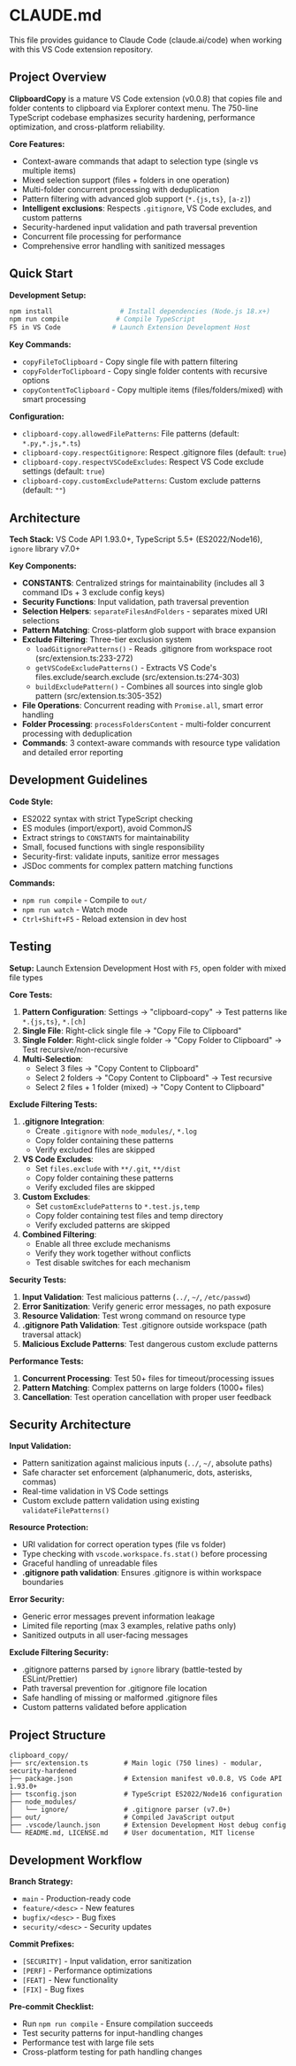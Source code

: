 # CLAUDE.md

This file provides guidance to Claude Code (claude.ai/code) when working with this VS Code extension repository.

## Project Overview

**ClipboardCopy** is a mature VS Code extension (v0.0.8) that copies file and folder contents to clipboard via Explorer context menu. The 750-line TypeScript codebase emphasizes security hardening, performance optimization, and cross-platform reliability.

**Core Features:**
- Context-aware commands that adapt to selection type (single vs multiple items)
- Mixed selection support (files + folders in one operation)
- Multi-folder concurrent processing with deduplication
- Pattern filtering with advanced glob support (`*.{js,ts}`, `[a-z]`)
- **Intelligent exclusions**: Respects `.gitignore`, VS Code excludes, and custom patterns
- Security-hardened input validation and path traversal prevention
- Concurrent file processing for performance
- Comprehensive error handling with sanitized messages

## Quick Start

**Development Setup:**
```bash
npm install                 # Install dependencies (Node.js 18.x+)
npm run compile            # Compile TypeScript
F5 in VS Code             # Launch Extension Development Host
```

**Key Commands:**
- `copyFileToClipboard` - Copy single file with pattern filtering
- `copyFolderToClipboard` - Copy single folder contents with recursive options
- `copyContentToClipboard` - Copy multiple items (files/folders/mixed) with smart processing

**Configuration:**
- `clipboard-copy.allowedFilePatterns`: File patterns (default: `*.py,*.js,*.ts`)
- `clipboard-copy.respectGitignore`: Respect .gitignore files (default: `true`)
- `clipboard-copy.respectVSCodeExcludes`: Respect VS Code exclude settings (default: `true`)
- `clipboard-copy.customExcludePatterns`: Custom exclude patterns (default: `""`)

## Architecture

**Tech Stack:** VS Code API 1.93.0+, TypeScript 5.5+ (ES2022/Node16), `ignore` library v7.0+

**Key Components:**
- **CONSTANTS**: Centralized strings for maintainability (includes all 3 command IDs + 3 exclude config keys)
- **Security Functions**: Input validation, path traversal prevention
- **Selection Helpers**: `separateFilesAndFolders` - separates mixed URI selections
- **Pattern Matching**: Cross-platform glob support with brace expansion
- **Exclude Filtering**: Three-tier exclusion system
  - `loadGitignorePatterns()` - Reads .gitignore from workspace root (src/extension.ts:233-272)
  - `getVSCodeExcludePatterns()` - Extracts VS Code's files.exclude/search.exclude (src/extension.ts:274-303)
  - `buildExcludePattern()` - Combines all sources into single glob pattern (src/extension.ts:305-352)
- **File Operations**: Concurrent reading with `Promise.all`, smart error handling
- **Folder Processing**: `processFoldersContent` - multi-folder concurrent processing with deduplication
- **Commands**: 3 context-aware commands with resource type validation and detailed error reporting

## Development Guidelines

**Code Style:**
- ES2022 syntax with strict TypeScript checking
- ES modules (import/export), avoid CommonJS
- Extract strings to `CONSTANTS` for maintainability
- Small, focused functions with single responsibility
- Security-first: validate inputs, sanitize error messages
- JSDoc comments for complex pattern matching functions

**Commands:**
- `npm run compile` - Compile to `out/`
- `npm run watch` - Watch mode
- `Ctrl+Shift+F5` - Reload extension in dev host

## Testing

**Setup:** Launch Extension Development Host with `F5`, open folder with mixed file types

**Core Tests:**
1. **Pattern Configuration**: Settings → "clipboard-copy" → Test patterns like `*.{js,ts}`, `*.[ch]`
2. **Single File**: Right-click single file → "Copy File to Clipboard"
3. **Single Folder**: Right-click single folder → "Copy Folder to Clipboard" → Test recursive/non-recursive
4. **Multi-Selection**:
   - Select 3 files → "Copy Content to Clipboard"
   - Select 2 folders → "Copy Content to Clipboard" → Test recursive
   - Select 2 files + 1 folder (mixed) → "Copy Content to Clipboard"

**Exclude Filtering Tests:**
1. **.gitignore Integration**:
   - Create `.gitignore` with `node_modules/`, `*.log`
   - Copy folder containing these patterns
   - Verify excluded files are skipped
2. **VS Code Excludes**:
   - Set `files.exclude` with `**/.git`, `**/dist`
   - Copy folder containing these patterns
   - Verify excluded files are skipped
3. **Custom Excludes**:
   - Set `customExcludePatterns` to `*.test.js,temp`
   - Copy folder containing test files and temp directory
   - Verify excluded patterns are skipped
4. **Combined Filtering**:
   - Enable all three exclude mechanisms
   - Verify they work together without conflicts
   - Test disable switches for each mechanism

**Security Tests:**
1. **Input Validation**: Test malicious patterns (`../`, `~/`, `/etc/passwd`)
2. **Error Sanitization**: Verify generic error messages, no path exposure
3. **Resource Validation**: Test wrong command on resource type
4. **.gitignore Path Validation**: Test .gitignore outside workspace (path traversal attack)
5. **Malicious Exclude Patterns**: Test dangerous custom exclude patterns

**Performance Tests:**
1. **Concurrent Processing**: Test 50+ files for timeout/processing issues
2. **Pattern Matching**: Complex patterns on large folders (1000+ files)
3. **Cancellation**: Test operation cancellation with proper user feedback

## Security Architecture

**Input Validation:**
- Pattern sanitization against malicious inputs (`../`, `~/`, absolute paths)
- Safe character set enforcement (alphanumeric, dots, asterisks, commas)
- Real-time validation in VS Code settings
- Custom exclude pattern validation using existing `validateFilePatterns()`

**Resource Protection:**
- URI validation for correct operation types (file vs folder)
- Type checking with `vscode.workspace.fs.stat()` before processing
- Graceful handling of unreadable files
- **.gitignore path validation**: Ensures .gitignore is within workspace boundaries

**Error Security:**
- Generic error messages prevent information leakage
- Limited file reporting (max 3 examples, relative paths only)
- Sanitized outputs in all user-facing messages

**Exclude Filtering Security:**
- .gitignore patterns parsed by `ignore` library (battle-tested by ESLint/Prettier)
- Path traversal prevention for .gitignore file location
- Safe handling of missing or malformed .gitignore files
- Custom patterns validated before application

## Project Structure

```
clipboard_copy/
├── src/extension.ts         # Main logic (750 lines) - modular, security-hardened
├── package.json             # Extension manifest v0.0.8, VS Code API 1.93.0+
├── tsconfig.json            # TypeScript ES2022/Node16 configuration
├── node_modules/
│   └── ignore/              # .gitignore parser (v7.0+)
├── out/                     # Compiled JavaScript output
├── .vscode/launch.json      # Extension Development Host debug config
└── README.md, LICENSE.md    # User documentation, MIT license
```

## Development Workflow

**Branch Strategy:**
- `main` - Production-ready code
- `feature/<desc>` - New features
- `bugfix/<desc>` - Bug fixes
- `security/<desc>` - Security updates

**Commit Prefixes:**
- `[SECURITY]` - Input validation, error sanitization
- `[PERF]` - Performance optimizations
- `[FEAT]` - New functionality
- `[FIX]` - Bug fixes

**Pre-commit Checklist:**
- Run `npm run compile` - Ensure compilation succeeds
- Test security patterns for input-handling changes
- Performance test with large file sets
- Cross-platform testing for path handling changes
